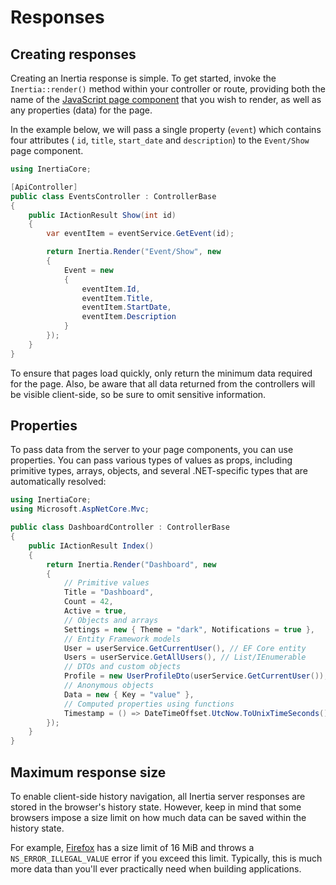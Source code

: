 # Responses

## Creating responses

Creating an Inertia response is simple. To get started, invoke the `Inertia::render()` method within your controller or route, providing both the name of the [JavaScript page component](/pages) that you wish to render, as well as any properties (data) for the page.

In the example below, we will pass a single property (`event`) which contains four attributes ( `id`, `title`, `start_date` and `description`) to the `Event/Show` page component.

```csharp
using InertiaCore;

[ApiController]
public class EventsController : ControllerBase
{
    public IActionResult Show(int id)
    {
        var eventItem = eventService.GetEvent(id);

        return Inertia.Render("Event/Show", new
        {
            Event = new
            {
                eventItem.Id,
                eventItem.Title,
                eventItem.StartDate,
                eventItem.Description
            }
        });
    }
}
```

To ensure that pages load quickly, only return the minimum data required for the page. Also, be aware that all data returned from the controllers will be visible client-side, so be sure to omit sensitive information.

## Properties

To pass data from the server to your page components, you can use properties. You can pass various types of values as props, including primitive types, arrays, objects, and several .NET-specific types that are automatically resolved:

```csharp
using InertiaCore;
using Microsoft.AspNetCore.Mvc;

public class DashboardController : ControllerBase
{
    public IActionResult Index()
    {
        return Inertia.Render("Dashboard", new
        {
            // Primitive values
            Title = "Dashboard",
            Count = 42,
            Active = true,
            // Objects and arrays
            Settings = new { Theme = "dark", Notifications = true },
            // Entity Framework models
            User = userService.GetCurrentUser(), // EF Core entity
            Users = userService.GetAllUsers(), // List/IEnumerable
            // DTOs and custom objects
            Profile = new UserProfileDto(userService.GetCurrentUser()),
            // Anonymous objects
            Data = new { Key = "value" },
            // Computed properties using functions
            Timestamp = () => DateTimeOffset.UtcNow.ToUnixTimeSeconds()
        });
    }
}
```

<!-- TODO: Verify this -->
<!-- TODO: Enable MergeProps and MergeStrategies -->
<!-- Entity Framework models and collections are automatically serialized to JSON. Custom objects implementing `IConvertible` or having appropriate properties are serialized using System.Text.Json.

## IInertiaProperty interface

When passing props to your components, you may want to create custom classes that can transform themselves into the appropriate data format. While .NET's standard serialization simply converts objects to JSON, Inertia offers the more powerful `IInertiaProperty` interface for context-aware transformations.

This interface requires a `ToInertiaProperty` method that receives a `PropertyContext` object containing the property key (`context.Key`), all props for the page (`context.Props`), and the HTTP context (`context.HttpContext`).

```csharp
using InertiaCore;

public class UserAvatar : IInertiaProperty
{
    private readonly User _user;
    private readonly int _size;

    public UserAvatar(User user, int size = 64)
    {
        _user = user;
        _size = size;
    }

    public object ToInertiaProperty(PropertyContext context)
    {
        return !string.IsNullOrEmpty(_user.Avatar)
            ? $"/storage/{_user.Avatar}"
            : $"https://ui-avatars.com/api/?name={Uri.EscapeDataString(_user.Name)}&size={_size}";
    }
}
```

Once defined, you can use this class directly as a prop value.

```csharp
return Inertia.Render("Profile", new
{
    User = user,
    Avatar = new UserAvatar(user, 128)
});
```

The `PropertyContext` gives you access to the property key, which enables powerful patterns like merging with shared data.

```csharp
using InertiaCore;

public class MergeWithShared : IInertiaProperty
{
    private readonly string[] _items;

    public MergeWithShared(params string[] items)
    {
        _items = items ?? Array.Empty<string>();
    }

    public object ToInertiaProperty(PropertyContext context)
    {
        // Access the property key to get shared data
        var shared = Inertia.GetShared<string[]>(context.Key) ?? Array.Empty<string>();

        // Merge with the new items
        return shared.Concat(_items).ToArray();
    }
}

// Usage
Inertia.Share("notifications", new[] { "Welcome back!" });
return Inertia.Render("Dashboard", new
{
    Notifications = new MergeWithShared("New message received")
    // Result: ["Welcome back!", "New message received"]
});
```

## IInertiaProperties interface

In some situations you may want to group related props together for reusability across different pages. You can accomplish this by implementing the `IInertiaProperties` interface.

This interface requires a `ToInertiaProperties` method that returns a dictionary of key-value pairs. The method receives a `RenderContext` object containing the component name (`context.Component`) and HTTP context (`context.HttpContext`).

```csharp
using InertiaCore;
using Microsoft.AspNetCore.Authorization;

public class UserPermissions : IInertiaProperties
{
    private readonly User _user;
    private readonly IAuthorizationService _authorizationService;

    public UserPermissions(User user, IAuthorizationService authorizationService)
    {
        _user = user;
        _authorizationService = authorizationService;
    }

    public async Task<IDictionary<string, object>> ToInertiaPropertiesAsync(RenderContext context)
    {
        var canEdit = await _authorizationService.AuthorizeAsync(_user, "edit");
        var canDelete = await _authorizationService.AuthorizeAsync(_user, "delete");
        var canPublish = await _authorizationService.AuthorizeAsync(_user, "publish");

        return new Dictionary<string, object>
        {
            ["canEdit"] = canEdit.Succeeded,
            ["canDelete"] = canDelete.Succeeded,
            ["canPublish"] = canPublish.Succeeded,
            ["isAdmin"] = _user.IsInRole("admin")
        };
    }
}
```

You can use these prop classes directly in the `Render()` method.

```csharp
public async Task<IActionResult> Index([FromServices] UserPermissions permissions)
{
    return await Inertia.RenderAsync("UserProfile", permissions);
}
```

You can also combine multiple prop classes with other props:

```csharp
public async Task<IActionResult> Index([FromServices] UserPermissions permissions)
{
    return await Inertia.RenderAsync("UserProfile", new
    {
        User = userService.GetCurrentUser()
    }, permissions);
}
```

## Root template data

There are situations where you may want to access your prop data in your application's root Razor view. For example, you may want to add a meta description tag, Twitter card meta tags, or Facebook Open Graph meta tags. You can access this data via the `ViewData["Page"]` variable.

```html
@{ var page = ViewData["Page"] as dynamic; }
<meta name="twitter:title" content="@page.Props.Event.Title" />
```

Sometimes you may even want to provide data to the root template that will not be sent to your JavaScript page component. This can be accomplished by invoking the `WithViewData` method.

```csharp
return Inertia.Render("Event", new { Event = eventItem })
    .WithViewData(new { Meta = eventItem.Meta });
```

After invoking the `WithViewData` method, you can access the defined data as you would typically access Razor view data.

```html
<meta name="description" content="@ViewData["Meta"]">
``` -->

## Maximum response size

To enable client-side history navigation, all Inertia server responses are stored in the browser's history state. However, keep in mind that some browsers impose a size limit on how much data can be saved within the history state.

For example, [Firefox](https://developer.mozilla.org/en-US/docs/Web/API/History/pushState) has a size limit of 16 MiB and throws a `NS_ERROR_ILLEGAL_VALUE` error if you exceed this limit. Typically, this is much more data than you'll ever practically need when building applications.
